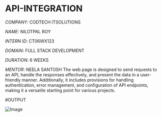 # API-INTEGRATION

*COMPANY*: CODTECH ITSOLUTIONS

*NAME*: NILOTPAL ROY

*INTERN ID*: CT06WX123

*DOMAIN*: FULL STACK DEVELOPMENT

*DURATION*: 6 WEEKS

*MENTOR*: NEELA SANTOSH
The web page is designed to send requests to an API, handle the responses effectively, and present the data in a user-friendly manner. Additionally, it includes provisions for handling authentication, error management, and configuration of API endpoints, making it a versatile starting point for various projects.


#OUTPUT

![Image](https://github.com/user-attachments/assets/754d7cef-57f1-4377-b1df-6c61aaa6b6f8)
